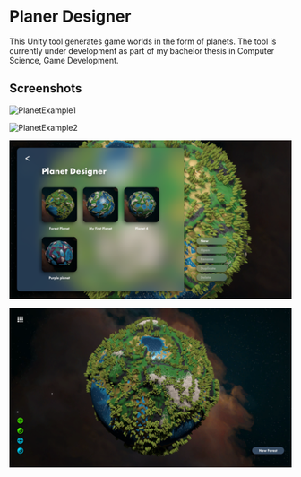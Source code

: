 
# Planer Designer

This Unity tool generates game worlds in the form of planets. The tool is currently under development as part of my bachelor thesis in Computer Science, Game Development.

## Screenshots

![PlanetExample1](Images/Planet_example_3.jpg)

![PlanetExample2](Images/Planet_example_4.jpg)

![MainMenu](Images/Main_menu_3.jpg)

![PlanetExample3](Images/Forest_planet.jpg)


